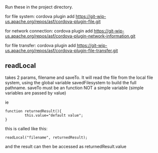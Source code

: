 Run these in the project directory.

for file system:
cordova plugin add https://git-wip-us.apache.org/repos/asf/cordova-plugin-file.git

for network connection:
cordova plugin add https://git-wip-us.apache.org/repos/asf/cordova-plugin-network-information.git

for file transfer:
cordova plugin add https://git-wip-us.apache.org/repos/asf/cordova-plugin-file-transfer.git

## readLocal

takes 2 params, filename and saveTo. It will read the file from the local file system,
using the global variable savedFilesystem to build the full pathname.
saveTo must be an function NOT a simple variable (simple variables are passed by value)

ie

```
function returnedResult(){
         this.value="default value";
}
```
this is called like this:

```
readLocal("filename", returnedResult);
```

and the result can then be accessed as returnedResult.value
